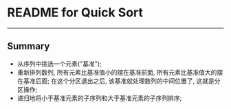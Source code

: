 # **README for Quick Sort**
***


## **Summary**
  * 从序列中挑选一个元素("基准");
  * 重新排列数列, 所有元素比基准值小的摆在基准前面, 所有元素比基准值大的摆在基准后面; 在这个分区退出之后, 该基准就处理数列的中间位置了, 这就是分区操作;
  * 递归地将小于基准元素的子序列和大于基准元素的子序列排序;
